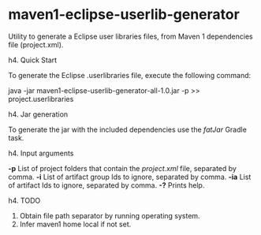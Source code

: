 # maven1-eclipse-userlib-generator
Utility to generate a Eclipse user libraries files, from Maven 1 dependencies file (project.xml).

h4. Quick Start

To generate the Eclipse .userlibraries file, execute the following command:

java -jar maven1-eclipse-userlib-generator-all-1.0.jar -p <path to file folder where project.xml is located> >> project.userlibraries

h4. Jar generation

To generate the jar with the included dependencies use the *fatJar* Gradle task.

h4. Input arguments

**-p** List of project folders that contain the *project.xml* file, separated by comma.
**-i** List of artifact group Ids to ignore, separated by comma.
**-ia** List of artifact Ids to ignore, separated by comma.
**-?** Prints help.

h4. TODO

1. Obtain file path separator by running operating system.
2. Infer maven1 home local if not set.
